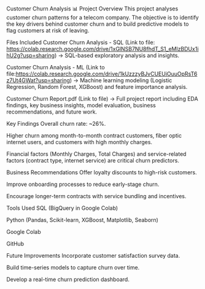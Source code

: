 Customer Churn Analysis 📊
Project Overview
This project analyses customer churn patterns for a telecom company. The objective is to identify the key drivers behind customer churn and to build predictive models to flag customers at risk of leaving.

Files Included
Customer Churn Analysis - SQL (Link to file: https://colab.research.google.com/drive/1xGlNSB7NU8fhdT_S1_eMlzBDUx1ihU2g?usp=sharing)
→ SQL-based exploratory analysis and insights.

Customer Churn Analysis - ML (Link to file:https://colab.research.google.com/drive/1kUzzzyBJvCUEUiOuuOpRsT6z7Ut4GWat?usp=sharing)
→ Machine learning modeling (Logistic Regression, Random Forest, XGBoost) and feature importance analysis.

Customer Churn Report.pdf (Link to file)
→ Full project report including EDA findings, key business insights, model evaluation, business recommendations, and future work.

Key Findings
Overall churn rate: ~26%.

Higher churn among month-to-month contract customers, fiber optic internet users, and customers with high monthly charges.

Financial factors (Monthly Charges, Total Charges) and service-related factors (contract type, internet service) are critical churn predictors.

Business Recommendations
Offer loyalty discounts to high-risk customers.

Improve onboarding processes to reduce early-stage churn.

Encourage longer-term contracts with service bundling and incentives.

Tools Used
SQL (BigQuery in Google Colab)

Python (Pandas, Scikit-learn, XGBoost, Matplotlib, Seaborn)

Google Colab

GitHub

Future Improvements
Incorporate customer satisfaction survey data.

Build time-series models to capture churn over time.

Develop a real-time churn prediction dashboard.
